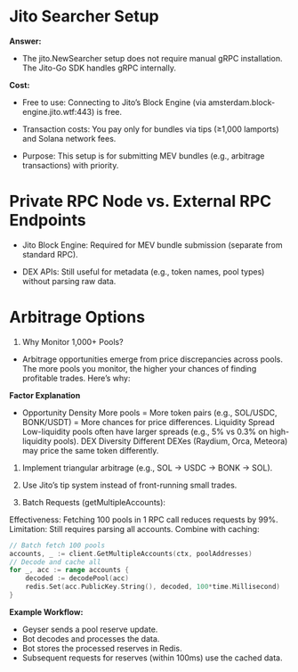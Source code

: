 # Jito Searcher Setup
**Answer:**
- The jito.NewSearcher setup does not require manual gRPC installation. The Jito-Go SDK handles gRPC internally.

**Cost:**
- Free to use: Connecting to Jito’s Block Engine (via amsterdam.block-engine.jito.wtf:443) is free.

- Transaction costs: You pay only for bundles via tips (≥1,000 lamports) and Solana network fees.

- Purpose: This setup is for submitting MEV bundles (e.g., arbitrage transactions) with priority.

# Private RPC Node vs. External RPC Endpoints
- Jito Block Engine: Required for MEV bundle submission (separate from standard RPC).

- DEX APIs: Still useful for metadata (e.g., token names, pool types) without parsing raw data.

# Arbitrage Options

1. Why Monitor 1,000+ Pools?

- Arbitrage opportunities emerge from price discrepancies across pools. The more pools you monitor, the higher your chances of finding profitable trades. Here’s why:

**Factor Explanation**
- Opportunity Density More pools = More token pairs (e.g., SOL/USDC, BONK/USDT) = More chances for price differences.
Liquidity Spread Low-liquidity pools often have larger spreads (e.g., 5% vs 0.3% on high-liquidity pools).
DEX Diversity	Different DEXes (Raydium, Orca, Meteora) may price the same token differently.

1. Implement triangular arbitrage (e.g., SOL → USDC → BONK → SOL).

2. Use Jito’s tip system instead of front-running small trades.

3. Batch Requests (getMultipleAccounts):

Effectiveness: Fetching 100 pools in 1 RPC call reduces requests by 99%.
Limitation: Still requires parsing all accounts. Combine with caching:

```go
// Batch fetch 100 pools
accounts, _ := client.GetMultipleAccounts(ctx, poolAddresses)
// Decode and cache all
for _, acc := range accounts {
    decoded := decodePool(acc)
    redis.Set(acc.PublicKey.String(), decoded, 100*time.Millisecond)
}
```


**Example Workflow:**
- Geyser sends a pool reserve update.
- Bot decodes and processes the data.
- Bot stores the processed reserves in Redis.
- Subsequent requests for reserves (within 100ms) use the cached data.
